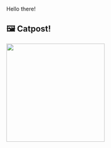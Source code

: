 Hello there!



## 🖼️ Catpost!

<sub>
    <img src="https://24.media.tumblr.com/tumblr_krxn0o9cPS1qa9hjso1_1280.jpg" height="256">
</sub>

